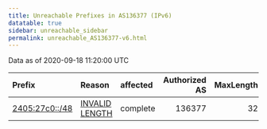 ```yaml
---
title: Unreachable Prefixes in AS136377 (IPv6)
datatable: true
sidebar: unreachable_sidebar
permalink: unreachable_AS136377-v6.html
---
```


Data as of 2020-09-18 11:20:00 UTC


<div class="datatable-begin"></div>

| Prefix                                                 | Reason                                                                                                    | affected   |   Authorized AS |   MaxLength | Anchor                                       |   unreachable /48s |
|:-------------------------------------------------------|:----------------------------------------------------------------------------------------------------------|:-----------|----------------:|------------:|:---------------------------------------------|-------------------:|
| [2405:27c0::/48](https://stat.ripe.net/2405:27c0::/48) | [INVALID LENGTH](https://rpki-validator.ripe.net/announcement-preview?asn=AS136377&prefix=2405:27c0::/48) | complete   |          136377 |          32 | [APNIC](unreachable_APNIC_RPKI_Root-v6.html) |                  1 |

<div class="datatable-end"></div>